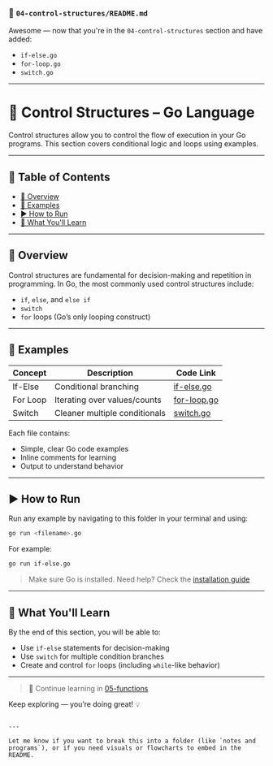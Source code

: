 ### 📄 `04-control-structures/README.md`

Awesome — now that you're in the `04-control-structures` section and have added:

* `if-else.go`
* `for-loop.go`
* `switch.go`
---

# 🔁 Control Structures – Go Language

Control structures allow you to control the flow of execution in your Go programs. This section covers conditional logic and loops using examples.

---

## 📑 Table of Contents

- [🧠 Overview](#-overview)
- [📂 Examples](#-examples)
- [▶️ How to Run](#️-how-to-run)
- [🎯 What You'll Learn](#-what-youll-learn)

---

## 🧠 Overview

Control structures are fundamental for decision-making and repetition in programming. In Go, the most commonly used control structures include:

- `if`, `else`, and `else if`
- `switch`
- `for` loops (Go’s only looping construct)

---

## 📂 Examples

| Concept     | Description                  | Code Link          |
|-------------|------------------------------|--------------------|
| If-Else      | Conditional branching        | [if-else.go](./if-else.go)     |
| For Loop     | Iterating over values/counts | [for-loop.go](./for-loop.go)   |
| Switch       | Cleaner multiple conditionals| [switch.go](./switch.go)       |

Each file contains:
- Simple, clear Go code examples
- Inline comments for learning
- Output to understand behavior

---

## ▶️ How to Run

Run any example by navigating to this folder in your terminal and using:

```bash
go run <filename>.go
````

For example:

```bash
go run if-else.go
```

> Make sure Go is installed. Need help? Check the [installation guide](../02-installation/README.md)

---

## 🎯 What You'll Learn

By the end of this section, you will be able to:

* Use `if-else` statements for decision-making
* Use `switch` for multiple condition branches
* Create and control `for` loops (including `while`-like behavior)

---

> 🔗 Continue learning in [05-functions](../05-functions)

Keep exploring — you’re doing great! 💡

```

---

Let me know if you want to break this into a folder (like `notes and programs`), or if you need visuals or flowcharts to embed in the README.
```
